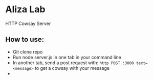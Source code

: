 # Aliza Lab

HTTP Cowsay Server  

## How to use:  

- Git clone repo  
- Run node server.js in one tab in your command line  
- In another tab, send a post request with: `http POST :3000 text=<message>` to get a cowsay with your message  
- 
